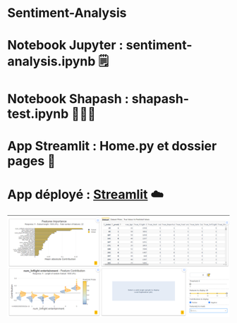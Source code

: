 # Sentiment-Analysis
# Notebook Jupyter : sentiment-analysis.ipynb 🗒️
# Notebook Shapash : shapash-test.ipynb 🤷🏻‍♂️
# App Streamlit : Home.py et dossier pages 📲
# App déployé : [Streamlit](https://airline.streamlit.app/) ☁️

![shapash](shapash.png)

